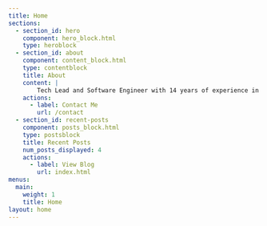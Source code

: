 ```yaml
---
title: Home
sections:
  - section_id: hero
    component: hero_block.html
    type: heroblock
  - section_id: about
    component: content_block.html
    type: contentblock
    title: About
    content: |
        Tech Lead and Software Engineer with 14 years of experience in large scale enterprise applications, building projects from inception till implementation; Ability to comprehend complex business and technical challenges with ease to articulate the solution effectively to stakeholders; Extensive experience in software architecture, as well as in designing, developing, testing and implementing solutions using Java or Kotlin. International experience and exposure to diverse technologies, cultures, and business operations. Team player with strong leadership, communication, and analytical skills. Decisive, solution-focused, and results.
    actions:
      - label: Contact Me
        url: /contact
  - section_id: recent-posts
    component: posts_block.html
    type: postsblock
    title: Recent Posts
    num_posts_displayed: 4
    actions:
      - label: View Blog
        url: index.html    
menus:
  main:
    weight: 1
    title: Home
layout: home
---
```

